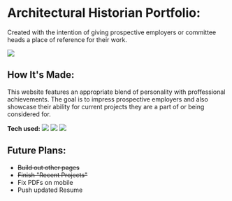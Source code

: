 

# Architectural Historian Portfolio: <a target="_blank" href="" ></a> 
Created with the intention of giving prospective employers or committee heads a place of reference for their work.


<img src=https://user-images.githubusercontent.com/97787737/164890380-7d4ded61-abfa-4f27-bed0-87b835865e78.png>


## How It's Made:
This website features an appropriate blend of personality with proffessional achievements.  The goal is to impress prospective employers and also showcase their ability for current projects they are a part of or being considered for.

**Tech used:** 
    <img src="https://img.shields.io/static/v1?label=|&message=HTML5&color=23555f&style=plastic&logo=html5"/>
    <img src="https://img.shields.io/static/v1?label=|&message=CSS3&color=285f65&style=plastic&logo=css3"/>
    <img src="https://img.shields.io/static/v1?label=|&message=JAVASCRIPT&color=3c7f5d&style=plastic&logo=javascript"/>


## Future Plans:

- ~~Build out other pages~~
- ~~Finish "Recent Projects"~~
- Fix PDFs on mobile
- Push updated Resume
